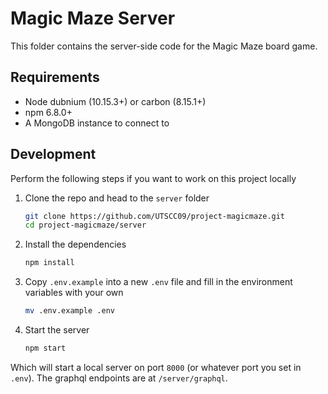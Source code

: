 # Magic Maze Server

This folder contains the server-side code for the Magic Maze board game.

## Requirements
- Node dubnium (10.15.3+) or carbon (8.15.1+)
- npm 6.8.0+
- A MongoDB instance to connect to

## Development
Perform the following steps if you want to work on this project locally

1. Clone the repo and head to the `server` folder
   ```bash
   git clone https://github.com/UTSCC09/project-magicmaze.git
   cd project-magicmaze/server
   ```
2. Install the dependencies
   ```bash
   npm install
   ```
3. Copy `.env.example` into a new `.env` file and fill in the environment variables with your own
   ```bash
   mv .env.example .env
   ```
4. Start the server
   ```bash
   npm start
   ```

Which will start a local server on port `8000` (or whatever port you set in `.env`). 
The graphql endpoints are at `/server/graphql`.
